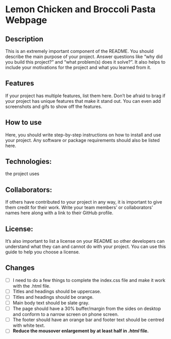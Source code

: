 # Lemon Chicken and Broccoli Pasta Webpage
## Description 
This is an extremely important component of the README. You should describe the main purpose of your project. Answer questions like “why did you build this project?” and “what problem(s) does it solve?”. It also helps to include your motivations for the project and what you learned from it.
## Features 
If your project has multiple features, list them here. Don’t be afraid to brag if your project has unique features that make it stand out. You can even add screenshots and gifs to show off the features.
## How to use 
Here, you should write step-by-step instructions on how to install and use your project. Any software or package requirements should also be listed here.
## Technologies: 
the project uses
## Collaborators: 
If others have contributed to your project in any way, it is important to give them credit for their work. Write your team members’ or collaborators’ names here along with a link to their GitHub profile.
## License: 
It’s also important to list a license on your README so other developers can understand what they can and cannot do with your project. You can use this guide to help you choose a license.


## Changes
- [ ] I need to do a few things to complete the index.css file and make it work with the .html file.
- [ ] Titles and headings should be uppercase.
- [ ] Titles and headings should be orange.
- [ ] Main body text should be slate gray.
- [ ] The page should have a 30% buffer/margin from the sides on desktop and conform to a narrow screen on phone screen.
- [ ] The footer should have an orange bar and footer text should be centred with white text.
- [ ] **Reduce the mousover enlargement by at least half in *.html* file.**
